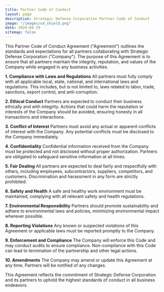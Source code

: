 ```yaml
---
title: Partner Code of Conduct
layout: page
description: Strategic Defense Corporation Partner Code of Conduct
image: "/images/sd_shield.png"
date: 2024-04-19
sitemap: false
---
```


This Partner Code of Conduct Agreement ("Agreement") outlines the standards and expectations for all partners collaborating with Strategic Defense Corporation ("Company"). The purpose of this Agreement is to ensure that all partners maintain the integrity, reputation, and values of the Company while engaged in any business activities.

**1. Compliance with Laws and Regulations**
All partners must fully comply with all applicable local, state, national, and international laws and regulations. This includes, but is not limited to, laws related to labor, trade, sanctions, export control, and anti-corruption.

**2. Ethical Conduct**
Partners are expected to conduct their business ethically and with integrity. Actions that could harm the reputation or interests of the Company should be avoided, ensuring honesty in all transactions and interactions.

**3. Conflict of Interest**
Partners must avoid any actual or apparent conflicts of interest with the Company. Any potential conflicts must be disclosed to the Company immediately.

**4. Confidentiality**
Confidential information received from the Company must be protected and not disclosed without proper authorization. Partners are obligated to safeguard sensitive information at all times.

**5. Fair Dealing**
All partners are expected to deal fairly and respectfully with others, including employees, subcontractors, suppliers, competitors, and customers. Discrimination and harassment in any form are strictly prohibited.

**6. Safety and Health**
A safe and healthy work environment must be maintained, complying with all relevant safety and health regulations.

**7. Environmental Responsibility**
Partners should promote sustainability and adhere to environmental laws and policies, minimizing environmental impact wherever possible.

**8. Reporting Violations**
Any known or suspected violations of this Agreement or applicable laws must be reported promptly to the Company.

**9. Enforcement and Compliance**
The Company will enforce this Code and may conduct audits to ensure compliance. Non-compliance with this Code can lead to termination of the partnership and other legal actions.

**10. Amendments**
The Company may amend or update this Agreement at any time. Partners will be notified of any changes.

This Agreement reflects the commitment of Strategic Defense Corporation and its partners to uphold the highest standards of conduct in all business endeavors.

